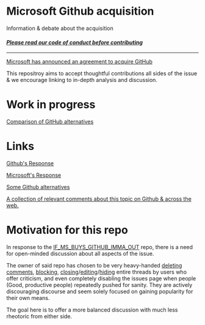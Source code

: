 # Microsoft Github acquisition
Information &amp; debate about the acquisition

#### [*Please read our code of conduct before contributing*](https://github.com/bderiso/Microsoft-Github-acquisition/blob/master/CODE_OF_CONDUCT.md)
----

[Microsoft has announced an agreement to acquire GitHub](https://blogs.microsoft.com/blog/2018/06/04/microsoft-github-empowering-developers/)

This repositroy aims to accept thoughtful contributions all sides of the issue & we encourage linking to in-depth analysis and discussion.

# Work in progress
[Comparison of GitHub alternatives](https://github.com/bderiso/Microsoft-Github-acquisition/wiki/GitHub-Alternatives)

# Links
[Github's Response](https://blog.github.com/2018-06-04-github-microsoft/)

[Microsoft's Response](https://blogs.microsoft.com/blog/2018/06/04/microsoft-github-empowering-developers/)

[Some Github alternatives](https://github.com/bderiso/Microsoft-Github-acquisition/blob/master/Github's%20responce.md)

[A collection of relevant comments about this topic on Github & across the web.](https://github.com/bderiso/Microsoft-Github-acquisition/issues)

# Motivation for this repo
In response to the [IF_MS_BUYS_GITHUB_IMMA_OUT](https://web.archive.org/web/20180606152455/https://github.com/upend/IF_MS_BUYS_GITHUB_IMMA_OUT) repo, there is a need for open-minded discussion about all aspects of the issue.

The owner of said repo has chosen to be very heavy-handed [deleting comments](https://web.archive.org/web/20180606152455/https://github.com/upend/IF_MS_BUYS_GITHUB_IMMA_OUT/issues/13#event-1661366434), [blocking](https://web.archive.org/web/20180606152455/https://github.com/upend/IF_MS_BUYS_GITHUB_IMMA_OUT/issues/13#event-1661399910), [closing](https://web.archive.org/web/20180606152455/https://github.com/upend/IF_MS_BUYS_GITHUB_IMMA_OUT/issues/30)/[editing](https://web.archive.org/web/20180606152455/https://github.com/upend/IF_MS_BUYS_GITHUB_IMMA_OUT/issues/28)/[hiding](https://web.archive.org/web/20180606152455/https://github.com/upend/IF_MS_BUYS_GITHUB_IMMA_OUT/issues/16) entire threads by users who offer criticism, and even completely disabling the issues page when people (Good, productive people) repeatedly pushed for sanity. They are actively discouraging discourse and seem solely focused on gaining popularity for their own means.

The goal here is to offer a more balanced discussion with much less rheotoric from either side.
